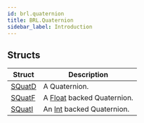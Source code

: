 ```yaml
---
id: brl.quaternion
title: BRL.Quaternion
sidebar_label: Introduction
---
```



## Structs
| Struct | Description |
|---|---|
| [SQuatD](../../brl/brl.quaternion/squatd) | A Quaternion. |
| [SQuatF](../../brl/brl.quaternion/squatf) | A [Float](../../brl/brl.blitz/#float) backed Quaternion. |
| [SQuatI](../../brl/brl.quaternion/squati) | An [Int](../../brl/brl.blitz/#int) backed Quaternion. |

